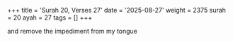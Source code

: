 +++
title = 'Surah 20, Verses 27'
date = '2025-08-27'
weight = 2375
surah = 20
ayah = 27
tags = []
+++

and remove the impediment from my tongue